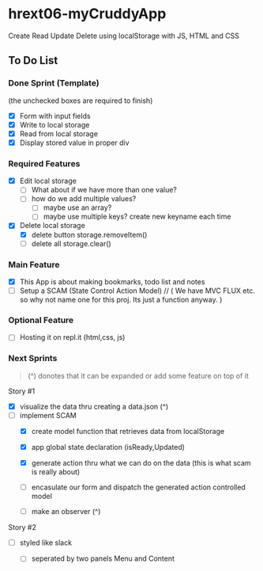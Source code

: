 # hrext06-myCruddyApp
Create Read Update Delete using localStorage with JS, HTML and CSS

## To Do List

### Done Sprint (Template)
(the unchecked boxes are required to finish)
- [x] Form with input fields
- [x] Write to local storage
- [x] Read from local storage
- [x] Display stored value in proper div

### Required Features
- [x] Edit local storage
    - [ ] What about if we have more than one value?
    - [ ] how do we add multiple values?
        - [ ] maybe use an array?
        - [ ] maybe use multiple keys? create new keyname each time
- [x] Delete local storage
    - [x] delete button storage.removeItem()
    - [ ] delete all storage.clear()

### Main Feature
- [x] This App is about making bookmarks, todo list and notes
- [ ] Setup a SCAM (State Control Action Model) // ( We have MVC FLUX etc. so why not name one for this proj. Its just a function anyway. )

### Optional Feature
- [ ] Hosting it on repl.it (html,css, js)

### Next Sprints
> (^) donotes that it can be expanded or add some feature on top of it

Story #1
- [x] visualize the data thru creating a data.json (^)
- [ ] implement SCAM
    - [x] create model function that retrieves data from localStorage
    - [x] app global state declaration (isReady,Updated)
    - [x] generate action thru what we can do on the data (this is what scam is really about)
    - [ ] encasulate our form and dispatch the generated action controlled model
    - [ ] make an observer (^)
    

Story #2
- [ ] styled like slack
    - [ ] seperated by two panels Menu and Content


